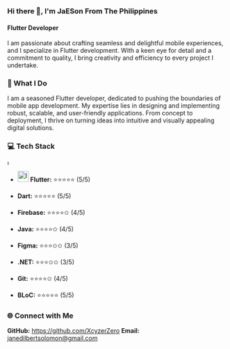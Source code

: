 ### Hi there 👋, I'm JaESon From The Philippines
#### Flutter Developer

I am passionate about crafting seamless and delightful mobile experiences, and I specialize in Flutter development. With a keen eye for detail and a commitment to quality, I bring creativity and efficiency to every project I undertake.

### 🚀 What I Do

I am a seasoned Flutter developer, dedicated to pushing the boundaries of mobile app development. My expertise lies in designing and implementing robust, scalable, and user-friendly applications. From concept to deployment, I thrive on turning ideas into intuitive and visually appealing digital solutions.

### 💻 Tech Stack

<img src="https://github.com/XcyzerZero/XcyzerZero/assets/53414581/91dd217c-0ae9-4e46-be48-1aa77c9d960f" width="10" height="10" alt="Image Description">

- <img src="https://github.com/XcyzerZero/XcyzerZero/assets/53414581/91dd217c-0ae9-4e46-be48-1aa77c9d960f" width="25" height="25" alt="Image Description"> **Flutter:**    ⭐️⭐️⭐️⭐️⭐️  (5/5)
  
- **Dart:**       ⭐️⭐️⭐️⭐️⭐️  (5/5)
  
- **Firebase:**   ⭐️⭐️⭐️⭐️✩  (4/5)
  
- **Java:**       ⭐️⭐️⭐️⭐️✩  (4/5)
  
- **Figma:**      ⭐️⭐️⭐️✩✩  (3/5)
  
- **.NET:**       ⭐️⭐️⭐️✩✩  (3/5)
  
- **Git:**        ⭐️⭐️⭐️⭐️✩  (4/5)
  
- **BLoC:**       ⭐️⭐️⭐️⭐️⭐️  (5/5)

### 🌐 Connect with Me
**GitHub:** https://github.com/XcyzerZero
**Email:** janedilbertsolomon@gmail.com 
